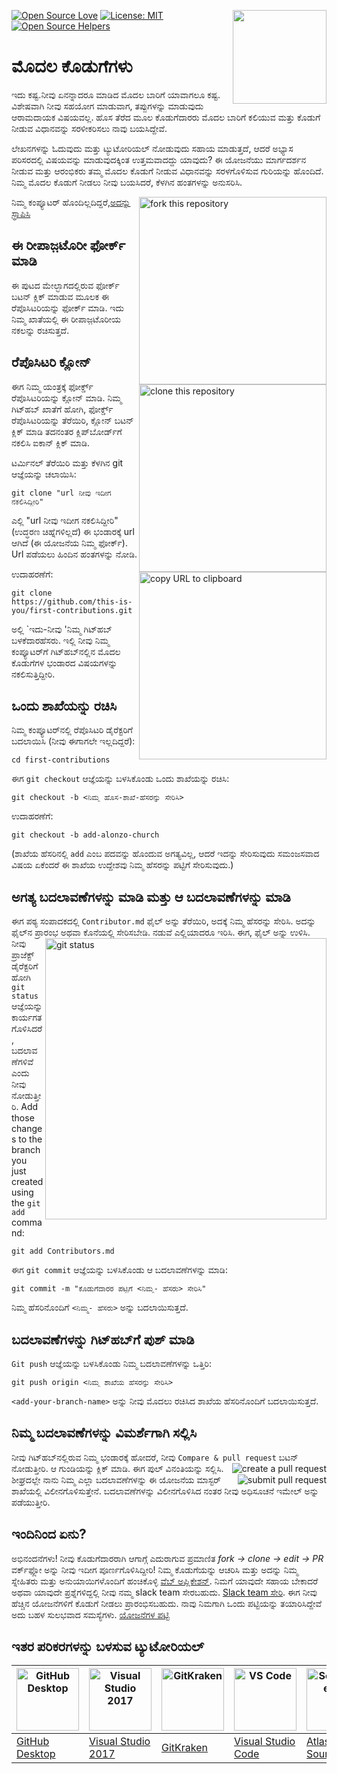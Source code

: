 [![Open Source Love](https://firstcontributions.github.io/open-source-badges/badges/open-source-v1/open-source.svg)](https://github.com/firstcontributions/open-source-badges)
[<img align="right" width="150" src="https://firstcontributions.github.io/assets/Readme/join-slack-team.png">](https://join.slack.com/t/firstcontributors/shared_invite/enQtNjkxNzQwNzA2MTMwLTVhMWJjNjg2ODRlNWZhNjIzYjgwNDIyZWYwZjhjYTQ4OTBjMWM0MmFhZDUxNzBiYzczMGNiYzcxNjkzZDZlMDM)
[![License: MIT](https://img.shields.io/badge/License-MIT-green.svg)](https://opensource.org/licenses/MIT)
[![Open Source Helpers](https://www.codetriage.com/roshanjossey/first-contributions/badges/users.svg)](https://www.codetriage.com/roshanjossey/first-contributions)


# ಮೊದಲ ಕೊಡುಗೆಗಳು

ಇದು ಕಷ್ಟ.ನೀವು ಏನನ್ನಾದರೂ ಮಾಡಿದ ಮೊದಲ ಬಾರಿಗೆ ಯಾವಾಗಲೂ ಕಷ್ಟ. ವಿಶೇಷವಾಗಿ ನೀವು ಸಹಯೋಗ ಮಾಡುವಾಗ, ತಪ್ಪುಗಳನ್ನು ಮಾಡುವುದು ಆರಾಮದಾಯಕ ವಿಷಯವಲ್ಲ. ಹೊಸ ತೆರೆದ ಮೂಲ ಕೊಡುಗೆದಾರರು ಮೊದಲ ಬಾರಿಗೆ ಕಲಿಯುವ ಮತ್ತು ಕೊಡುಗೆ ನೀಡುವ ವಿಧಾನವನ್ನು ಸರಳೀಕರಿಸಲು ನಾವು ಬಯಸಿದ್ದೇವೆ.

ಲೇಖನಗಳನ್ನು ಓದುವುದು ಮತ್ತು ಟ್ಯುಟೋರಿಯಲ್ ನೋಡುವುದು ಸಹಾಯ ಮಾಡುತ್ತದೆ, ಆದರೆ ಅಭ್ಯಾಸ ಪರಿಸರದಲ್ಲಿ ವಿಷಯವನ್ನು ಮಾಡುವುದಕ್ಕಿಂತ ಉತ್ತಮವಾದದ್ದು ಯಾವುದು? ಈ ಯೋಜನೆಯು ಮಾರ್ಗದರ್ಶನ ನೀಡುವ ಮತ್ತು ಆರಂಭಿಕರು ತಮ್ಮ ಮೊದಲ ಕೊಡುಗೆ ನೀಡುವ ವಿಧಾನವನ್ನು ಸರಳಗೊಳಿಸುವ ಗುರಿಯನ್ನು ಹೊಂದಿದೆ. ನಿಮ್ಮ ಮೊದಲ ಕೊಡುಗೆ ನೀಡಲು ನೀವು ಬಯಸಿದರೆ, ಕೆಳಗಿನ ಹಂತಗಳನ್ನು ಅನುಸರಿಸಿ.

<img align="right" width="300" src="https://firstcontributions.github.io/assets/Readme/fork.png" alt="fork this repository" />

ನಿಮ್ಮ ಕಂಪ್ಯೂಟರ್ ಹೊಂದಿಲ್ಲದಿದ್ದರೆ,[ಅದನ್ನು ಸ್ಥಾಪಿಸಿ](https://help.github.com/articles/set-up-git/)

## ಈ ರೀಪಾಜ಼ಟೊರೀ ಫೋರ್ಕ್ ಮಾಡಿ

ಈ ಪುಟದ ಮೇಲ್ಭಾಗದಲ್ಲಿರುವ ಫೋರ್ಕ್ ಬಟನ್ ಕ್ಲಿಕ್ ಮಾಡುವ ಮೂಲಕ ಈ ರೆಪೊಸಿಟರಿಯನ್ನು ಫೋರ್ಕ್ ಮಾಡಿ.
ಇದು ನಿಮ್ಮ ಖಾತೆಯಲ್ಲಿ ಈ ರೀಪಾಜ಼ಟೊರೀಯ ನಕಲನ್ನು ರಚಿಸುತ್ತದೆ.

## ರೆಪೊಸಿಟರಿ ಕ್ಲೋನ್

<img align="right" width="300" src="https://firstcontributions.github.io/assets/Readme/clone.png" alt="clone this repository" />

ಈಗ ನಿಮ್ಮ ಯಂತ್ರಕ್ಕೆ ಫೋರ್ಕ್ಡ್ ರೆಪೊಸಿಟರಿಯನ್ನು ಕ್ಲೋನ್ ಮಾಡಿ. ನಿಮ್ಮ ಗಿಟ್‌ಹಬ್ ಖಾತೆಗೆ ಹೋಗಿ, ಫೋರ್ಕ್ಡ್ ರೆಪೊಸಿಟರಿಯನ್ನು ತೆರೆಯಿರಿ, ಕ್ಲೋನ್ ಬಟನ್ ಕ್ಲಿಕ್ ಮಾಡಿ ತದನಂತರ ಕ್ಲಿಪ್‌ಬೋರ್ಡ್‌ಗೆ ನಕಲಿಸಿ ಐಕಾನ್ ಕ್ಲಿಕ್ ಮಾಡಿ.

ಟರ್ಮಿನಲ್ ತೆರೆಯಿರಿ ಮತ್ತು ಕೆಳಗಿನ git ಆಜ್ಞೆಯನ್ನು ಚಲಾಯಿಸಿ:

```
git clone "url ನೀವು ಇದೀಗ ನಕಲಿಸಿದ್ದೀರಿ"
```
ಎಲ್ಲಿ "url ನೀವು ಇದೀಗ ನಕಲಿಸಿದ್ದೀರಿ" (ಉದ್ಧರಣ ಚಿಹ್ನೆಗಳಿಲ್ಲದೆ) ಈ ಭಂಡಾರಕ್ಕೆ url ಆಗಿದೆ (ಈ ಯೋಜನೆಯ ನಿಮ್ಮ ಫೋರ್ಕ್). Url ಪಡೆಯಲು ಹಿಂದಿನ ಹಂತಗಳನ್ನು ನೋಡಿ.

<img align="right" width="300" src="https://firstcontributions.github.io/assets/Readme/copy-to-clipboard.png" alt="copy URL to clipboard" />

ಉದಾಹರಣೆಗೆ:
```
git clone https://github.com/this-is-you/first-contributions.git
```
ಅಲ್ಲಿ `ಇದು-ನೀವು 'ನಿಮ್ಮ ಗಿಟ್‌ಹಬ್ ಬಳಕೆದಾರಹೆಸರು. ಇಲ್ಲಿ ನೀವು ನಿಮ್ಮ ಕಂಪ್ಯೂಟರ್‌ಗೆ ಗಿಟ್‌ಹಬ್‌ನಲ್ಲಿನ ಮೊದಲ ಕೊಡುಗೆಗಳ ಭಂಡಾರದ ವಿಷಯಗಳನ್ನು ನಕಲಿಸುತ್ತಿದ್ದೀರಿ.
## ಒಂದು ಶಾಖೆಯನ್ನು ರಚಿಸಿ
ನಿಮ್ಮ ಕಂಪ್ಯೂಟರ್‌ನಲ್ಲಿ ರೆಪೊಸಿಟರಿ ಡೈರೆಕ್ಟರಿಗೆ ಬದಲಾಯಿಸಿ (ನೀವು ಈಗಾಗಲೇ ಇಲ್ಲದಿದ್ದರೆ):
```
cd first-contributions
```
ಈಗ `git checkout` ಆಜ್ಞೆಯನ್ನು ಬಳಸಿಕೊಂಡು ಒಂದು ಶಾಖೆಯನ್ನು ರಚಿಸಿ:
```
git checkout -b <ನಿಮ್ಮ ಹೊಸ-ಶಾಖೆ-ಹೆಸರನ್ನು ಸೇರಿಸಿ>
```
ಉದಾಹರಣೆಗೆ:
```
git checkout -b add-alonzo-church
```
(ಶಾಖೆಯ ಹೆಸರಿನಲ್ಲಿ `add` ಎಂಬ ಪದವನ್ನು ಹೊಂದುವ ಅಗತ್ಯವಿಲ್ಲ, ಆದರೆ ಇದನ್ನು ಸೇರಿಸುವುದು ಸಮಂಜಸವಾದ ವಿಷಯ ಏಕೆಂದರೆ ಈ ಶಾಖೆಯ ಉದ್ದೇಶವು ನಿಮ್ಮ ಹೆಸರನ್ನು ಪಟ್ಟಿಗೆ ಸೇರಿಸುವುದು.)
## ಅಗತ್ಯ ಬದಲಾವಣೆಗಳನ್ನು ಮಾಡಿ ಮತ್ತು ಆ ಬದಲಾವಣೆಗಳನ್ನು ಮಾಡಿ
ಈಗ ಪಠ್ಯ ಸಂಪಾದಕದಲ್ಲಿ `Contributor.md` ಫೈಲ್ ಅನ್ನು ತೆರೆಯಿರಿ, ಅದಕ್ಕೆ ನಿಮ್ಮ ಹೆಸರನ್ನು ಸೇರಿಸಿ. ಅದನ್ನು ಫೈಲ್‌ನ ಪ್ರಾರಂಭ ಅಥವಾ ಕೊನೆಯಲ್ಲಿ ಸೇರಿಸಬೇಡಿ. ನಡುವೆ ಎಲ್ಲಿಯಾದರೂ ಇರಿಸಿ. ಈಗ, ಫೈಲ್ ಅನ್ನು ಉಳಿಸಿ.
<img align="right" width="450" src="https://firstcontributions.github.io/assets/Readme/git-status.png" alt="git status" />
ನೀವು ಪ್ರಾಜೆಕ್ಟ್ ಡೈರೆಕ್ಟರಿಗೆ ಹೋಗಿ `git status` ಆಜ್ಞೆಯನ್ನು ಕಾರ್ಯಗತಗೊಳಿಸಿದರೆ, ಬದಲಾವಣೆಗಳಿವೆ ಎಂದು ನೀವು ನೋಡುತ್ತೀರಿ.
Add those changes to the branch you just created using the `git add` command:
```
git add Contributors.md
```
ಈಗ `git commit` ಆಜ್ಞೆಯನ್ನು ಬಳಸಿಕೊಂಡು ಆ ಬದಲಾವಣೆಗಳನ್ನು ಮಾಡಿ:
```
git commit -m "ಕೊಡುಗೆದಾರರ ಪಟ್ಟಿಗೆ <ನಿಮ್ಮ- ಹೆಸರು> ಸೇರಿಸಿ"
```
ನಿಮ್ಮ ಹೆಸರಿನೊಂದಿಗೆ `<ನಿಮ್ಮ- ಹೆಸರು>` ಅನ್ನು ಬದಲಾಯಿಸುತ್ತದೆ.
## ಬದಲಾವಣೆಗಳನ್ನು ಗಿಟ್‌ಹಬ್‌ಗೆ ಪುಶ್ ಮಾಡಿ
`Git push` ಆಜ್ಞೆಯನ್ನು ಬಳಸಿಕೊಂಡು ನಿಮ್ಮ ಬದಲಾವಣೆಗಳನ್ನು ಒತ್ತಿರಿ:
```
git push origin <ನಿಮ್ಮ ಶಾಖೆಯ ಹೆಸರನ್ನು ಸೇರಿಸಿ>
```
`<add-your-branch-name>` ಅನ್ನು ನೀವು ಮೊದಲು ರಚಿಸಿದ ಶಾಖೆಯ ಹೆಸರಿನೊಂದಿಗೆ ಬದಲಾಯಿಸುತ್ತದೆ.
## ನಿಮ್ಮ ಬದಲಾವಣೆಗಳನ್ನು ವಿಮರ್ಶೆಗಾಗಿ ಸಲ್ಲಿಸಿ
ನೀವು ಗಿಟ್‌ಹಬ್‌ನಲ್ಲಿರುವ ನಿಮ್ಮ ಭಂಡಾರಕ್ಕೆ ಹೋದರೆ, ನೀವು `Compare & pull request` ಬಟನ್ ನೋಡುತ್ತೀರಿ. ಆ ಗುಂಡಿಯನ್ನು ಕ್ಲಿಕ್ ಮಾಡಿ.
<img style="float: right;" src="https://firstcontributions.github.io/assets/Readme/compare-and-pull.png" alt="create a pull request" />
ಈಗ ಪುಲ್ ವಿನಂತಿಯನ್ನು ಸಲ್ಲಿಸಿ.
<img style="float: right;" src="https://firstcontributions.github.io/assets/Readme/submit-pull-request.png" alt="submit pull request" />
ಶೀಘ್ರದಲ್ಲೇ ನಾನು ನಿಮ್ಮ ಎಲ್ಲಾ ಬದಲಾವಣೆಗಳನ್ನು ಈ ಯೋಜನೆಯ ಮಾಸ್ಟರ್ ಶಾಖೆಯಲ್ಲಿ ವಿಲೀನಗೊಳಿಸುತ್ತೇನೆ. ಬದಲಾವಣೆಗಳನ್ನು ವಿಲೀನಗೊಳಿಸಿದ ನಂತರ ನೀವು ಅಧಿಸೂಚನೆ ಇಮೇಲ್ ಅನ್ನು ಪಡೆಯುತ್ತೀರಿ.
## ಇಂದಿನಿಂದ ಏನು?
ಅಭಿನಂದನೆಗಳು! ನೀವು ಕೊಡುಗೆದಾರರಾಗಿ ಆಗಾಗ್ಗೆ ಎದುರಾಗುವ ಪ್ರಮಾಣಿತ _fork -> clone -> edit -> PR_ ವರ್ಕ್‌ಫ್ಲೋ ಅನ್ನು ನೀವು ಇದೀಗ ಪೂರ್ಣಗೊಳಿಸಿದ್ದೀರಿ!
ನಿಮ್ಮ ಕೊಡುಗೆಯನ್ನು ಆಚರಿಸಿ ಮತ್ತು ಅದನ್ನು ನಿಮ್ಮ ಸ್ನೇಹಿತರು ಮತ್ತು ಅನುಯಾಯಿಗಳೊಂದಿಗೆ ಹಂಚಿಕೊಳ್ಳಿ [ವೆಬ್ ಅಪ್ಲಿಕೇಶನ್](https://firstcontributions.github.io/#social-share).
ನಿಮಗೆ ಯಾವುದೇ ಸಹಾಯ ಬೇಕಾದರೆ ಅಥವಾ ಯಾವುದೇ ಪ್ರಶ್ನೆಗಳಿದ್ದಲ್ಲಿ ನೀವು ನಮ್ಮ slack team ಸೇರಬಹುದು. [Slack team ಸೇರಿ](https://join.slack.com/t/firstcontributors/shared_invite/enQtNjkxNzQwNzA2MTMwLTVhMWJjNjg2ODRlNWZhNjIzYjgwNDIyZWYwZjhjYTQ4OTBjMWM0MmFhZDUxNzBiYzczMGNiYzcxNjkzZDZlMDM).
ಈಗ ನೀವು ಹೆಚ್ಚಿನ ಯೋಜನೆಗಳಿಗೆ ಕೊಡುಗೆ ನೀಡಲು ಪ್ರಾರಂಭಿಸಬಹುದು. ನಾವು ನಿಮಗಾಗಿ ಒಂದು ಪಟ್ಟಿಯನ್ನು ತಯಾರಿಸಿದ್ದೇವೆ ಅದು ಬಹಳ ಸುಲಭವಾದ ಸಮಸ್ಯೆಗಳು. [ಯೋಜನೆಗಳ ಪಟ್ಟಿ](https://roshanjossey.github.io/first-contributions/#project-list)
## ಇತರ ಪರಿಕರಗಳನ್ನು ಬಳಸುವ ಟ್ಯುಟೋರಿಯಲ್
| <a href="github-desktop-tutorial.md"><img alt="GitHub Desktop" src="https://desktop.github.com/images/desktop-icon.svg" width="100"></a> | <a href="github-windows-vs2017-tutorial.md"><img alt="Visual Studio 2017" src="https://upload.wikimedia.org/wikipedia/commons/c/cd/Visual_Studio_2017_Logo.svg" width="100"></a> | <a href="gitkraken-tutorial.md"><img alt="GitKraken" src="https://firstcontributions.github.io/assets/gui-tool-tutorials/gitkraken-tutorial/gk-icon.png" width="100"></a> | <a href="github-windows-vs-code-tutorial.md"><img alt="VS Code" src="https://upload.wikimedia.org/wikipedia/commons/2/2d/Visual_Studio_Code_1.18_icon.svg" width=100></a> | <a href="sourcetree-macos-tutorial.md"><img alt="Sourcetree App" src="https://wac-cdn.atlassian.com/dam/jcr:81b15cde-be2e-4f4a-8af7-9436f4a1b431/Sourcetree-icon-blue.svg" width=100></a> | <a href="github-windows-intellij-tutorial.md"><img alt="IntelliJ IDEA" src="https://upload.wikimedia.org/wikipedia/commons/thumb/9/9c/IntelliJ_IDEA_Icon.svg/512px-IntelliJ_IDEA_Icon.svg.png" width=100></a> |
| ------------------------------------------------------------ | ------------------------------------------------------------ | ------------------------------------------------------------ | ------------------------------------------------------------ | ------------------------------------------------------------ | ------------------------------------------------------------ |
| [GitHub Desktop](github-desktop-tutorial.md)                 | [Visual Studio 2017](github-windows-vs2017-tutorial.md)      | [GitKraken](gitkraken-tutorial.md)                           | [Visual Studio Code](github-windows-vs-code-tutorial.md)     | [Atlassian Sourcetree](sourcetree-macos-tutorial.md)         | [IntelliJ IDEA](github-windows-intellij-tutorial.md)         |
